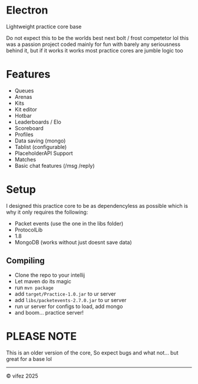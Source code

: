 # Electron

Lightweight practice core base

Do not expect this to be the worlds best next bolt / frost competetor lol this was a passion project coded mainly for fun with barely any seriousness behind it, but if it works it works most practice cores are jumble logic too

# Features

- Queues
- Arenas
- Kits
- Kit editor
- Hotbar
- Leaderboards / Elo
- Scoreboard
- Profiles
- Data saving (mongo)
- Tablist (configurable)
- PlaceholderAPI Support
- Matches
- Basic chat features (/msg /reply)

# Setup

I designed this practice core to be as dependencyless as possible which is why it only requires the following:

- Packet events (use the one in the libs folder)
- ProtocolLib
- 1.8
- MongoDB (works without just doesnt save data)

## Compiling

- Clone the repo to your intellij
- Let maven do its magic
- run `mvn package`
- add `target/Practice-1.0.jar` to ur server
- add `libs/packetevents-2.7.0.jar` to ur server
- run ur server for configs to load, add mongo
- and boom... practice server!

# PLEASE NOTE
This is an older version of the core, So expect bugs and what not... but great for a base lol

---
© vifez 2025
